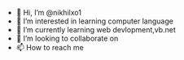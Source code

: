 - 👋 Hi, I’m @nikhilxo1
- 👀 I’m interested in learning computer language
- 🌱 I’m currently learning web devlopment,vb.net
- 💞️ I’m looking to collaborate on
- 📫 How to reach me 

<!---
nikhilxo1/nikhilxo1 is a ✨ special ✨ repository because its `README.md` (this file) appears on your GitHub profile.
You can click the Preview link to take a look at your changes.
--->

